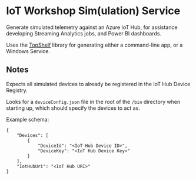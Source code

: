 # IoT Workshop Sim(ulation) Service

Generate simulated telemetry against an Azure IoT Hub, for assistance developing Streaming Analytics jobs, and Power BI dashboards.

Uses the [TopShelf](http://topshelf-project.com/) library for generating either a command-line app, or a Windows Service.

## Notes

Expects all simulated devices to already be registered in the IoT Hub Device Registry.

Looks for a `deviceConfig.json` file in the root of the `/bin` directory when starting up, which should specify the devices to act as.

Example schema:

```
{
    "Devices": [
        {
            "DeviceId": "<IoT Hub Device ID>",
            "DeviceKey": "<IoT Hub Device Key>"
        }
    ],
    "IotHubUri": "<IoT Hub URI>"
}
```
